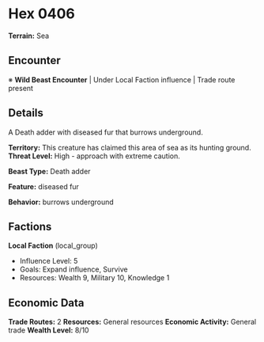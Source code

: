 # Hex 0406

**Terrain:** Sea

## Encounter
※ **Wild Beast Encounter** | Under Local Faction influence | Trade route present

## Details
A Death adder with diseased fur that burrows underground.

**Territory:** This creature has claimed this area of sea as its hunting ground.
**Threat Level:** High - approach with extreme caution.

**Beast Type:** Death adder

**Feature:** diseased fur

**Behavior:** burrows underground

## Factions
**Local Faction** (local_group)
- Influence Level: 5
- Goals: Expand influence, Survive
- Resources: Wealth 9, Military 10, Knowledge 1

## Economic Data
**Trade Routes:** 2
**Resources:** General resources
**Economic Activity:** General trade
**Wealth Level:** 8/10
